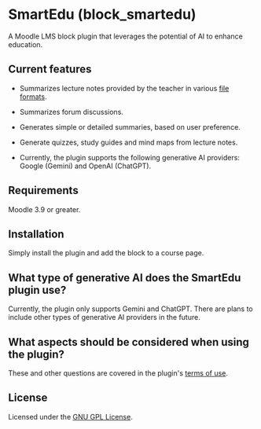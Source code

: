 SmartEdu (block_smartedu) 
====================

A Moodle LMS block plugin that leverages the potential of AI to enhance education.

Current features
--------

- Summarizes lecture notes provided by the teacher in various [file formats](file-formats.md).

- Summarizes forum discussions.

- Generates simple or detailed summaries, based on user preference.

- Generate quizzes, study guides and mind maps from lecture notes.

- Currently, the plugin supports the following generative AI providers: Google (Gemini) and OpenAI (ChatGPT). 

Requirements
------------

Moodle 3.9 or greater.

Installation
------------

Simply install the plugin and add the block to a course page. 

What type of generative AI does the SmartEdu plugin use?
-------------------------------------

Currently, the plugin only supports Gemini and ChatGPT. There are plans to include other types of generative AI providers in the future.

What aspects should be considered when using the plugin?
------------------------------------

These and other questions are covered in the plugin's [terms of use](terms-of-use.md).

License
-------

Licensed under the [GNU GPL License](LICENSE).
